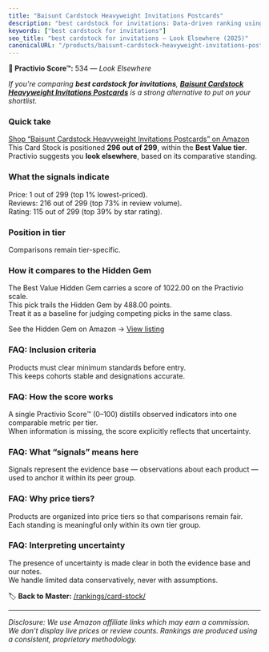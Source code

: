 ```yaml
---
title: "Baisunt Cardstock Heavyweight Invitations Postcards"
description: "best cardstock for invitations: Data-driven ranking using the Practivio Score™. Positioned by quality, value, demand, findability, momentum."
keywords: ["best cardstock for invitations"]
seo_title: "best cardstock for invitations — Look Elsewhere (2025)"
canonicalURL: "/products/baisunt-cardstock-heavyweight-invitations-postcards-B0CQGZ211J/"
---
```


**🚫 Practivio Score™:** 534 — _Look Elsewhere_


*If you're comparing **best cardstock for invitations**, **[Baisunt Cardstock Heavyweight Invitations Postcards](https://www.amazon.com/dp/B0CQGZ211J?tag=practivio-20)** is a strong alternative to put on your shortlist.*
### Quick take
[Shop “Baisunt Cardstock Heavyweight Invitations Postcards” on Amazon](https://www.amazon.com/dp/B0CQGZ211J?tag=practivio-20)
This Card Stock is positioned **296 out of 299**, within the **Best Value tier**.  
Practivio suggests you **look elsewhere**, based on its comparative standing.

### What the signals indicate
Price: 1 out of 299 (top 1% lowest-priced).  
Reviews: 216 out of 299 (top 73% in review volume).  
Rating: 115 out of 299 (top 39% by star rating).  

### Position in tier
Comparisons remain tier-specific.

### How it compares to the Hidden Gem
The Best Value Hidden Gem carries a score of 1022.00 on the Practivio scale.  
This pick trails the Hidden Gem by 488.00 points.  
Treat it as a baseline for judging competing picks in the same class.  

See the Hidden Gem on Amazon → [View listing](https://www.amazon.com/dp/B006P1EQXA?tag=practivio-20)

### FAQ: Inclusion criteria
Products must clear minimum standards before entry.  
This keeps cohorts stable and designations accurate.

### FAQ: How the score works
A single Practivio Score™ (0–100) distills observed indicators into one comparable metric per tier.  
When information is missing, the score explicitly reflects that uncertainty.

### FAQ: What “signals” means here
Signals represent the evidence base — observations about each product — used to anchor it within its peer group.

### FAQ: Why price tiers?
Products are organized into price tiers so that comparisons remain fair.  
Each standing is meaningful only within its own tier group.

### FAQ: Interpreting uncertainty
The presence of uncertainty is made clear in both the evidence base and our notes.  
We handle limited data conservatively, never with assumptions.


🏷️ **Back to Master:** [/rankings/card-stock/](/rankings/card-stock/)

---
_Disclosure: We use Amazon affiliate links which may earn a commission. We don’t display live prices or review counts. Rankings are produced using a consistent, proprietary methodology._
